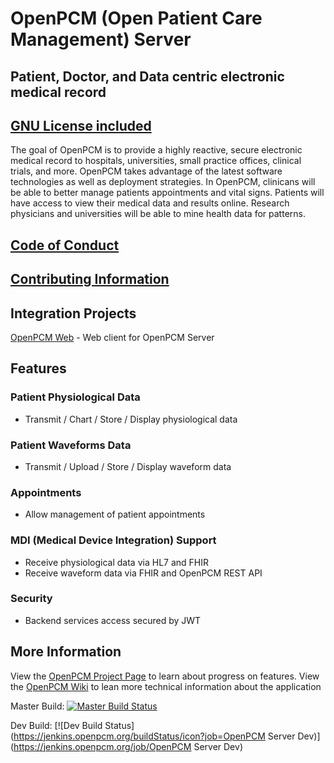 # OpenPCM (Open Patient Care Management) Server
## Patient, Doctor, and Data centric electronic medical record
## [GNU License included]

The goal of OpenPCM is to provide a highly reactive, secure electronic medical record to hospitals, universities, small practice offices, clinical trials, and more. OpenPCM takes advantage of the latest software technologies as well as deployment strategies. In OpenPCM, clinicans will be able to better manage patients appointments and vital signs. Patients will have access to view their medical data and results online. Research physicians and universities will be able to mine health data for patterns. 

## [Code of Conduct]

## [Contributing Information]

## Integration Projects
[OpenPCM Web] - Web client for OpenPCM Server

## Features

### Patient Physiological Data
- Transmit / Chart / Store / Display physiological data 

### Patient Waveforms Data
- Transmit / Upload / Store / Display waveform data

### Appointments
- Allow management of patient appointments

### MDI (Medical Device Integration) Support
- Receive physiological data via HL7 and FHIR
- Receive waveform data via FHIR and OpenPCM REST API

### Security
- Backend services access secured by JWT

## More Information

View the [OpenPCM Project Page] to learn about progress on features.
View the [OpenPCM Wiki] to lean more technical information about the application

Master Build:
[![Master Build Status](https://jenkins.openpcm.org/buildStatus/icon?job=OpenPCM_Server_Master)](https://jenkins.openpcm.org/job/OpenPCM_Server_Master)

Dev Build:
[![Dev Build Status](https://jenkins.openpcm.org/buildStatus/icon?job=OpenPCM Server Dev)](https://jenkins.openpcm.org/job/OpenPCM Server Dev)

[GNU License included]: https://github.com/OpenPCM/openpcm-server/blob/master/LICENSE
[Code of Conduct]: https://github.com/OpenPCM/openpcm-server/blob/master/CODE_OF_CONDUCT.md
[Contributing Information]: https://github.com/OpenPCM/openpcm-server/blob/master/CONTRIBUTING.md
[OpenPCM Web]: https://github.com/OpenPCM/openpcm-web
[OpenPCM Project Page]: https://github.com/OpenPCM/openpcm-server/projects
[OpenPCM Wiki]: https://github.com/OpenPCM/openpcm-server/wiki
